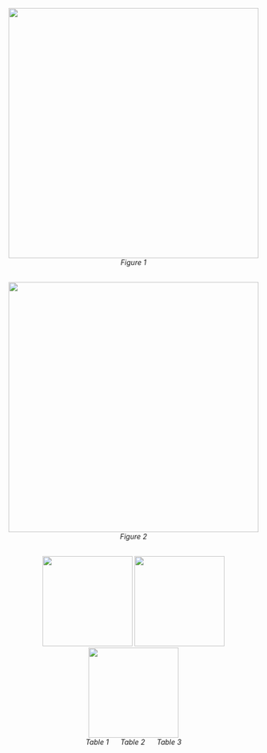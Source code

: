 <p align="center">
  <img src="https://github.com/user-attachments/assets/27ef0e26-9ca3-42a1-ba04-9bd235c40929" width="500"/><br/>
  <i>Figure 1</i><br/><br/>
</p>

<p align="center">
  <img src="https://github.com/user-attachments/assets/1759796f-d786-4a52-942d-f8f6a03020ed" width="500"/><br/>
  <i>Figure 2</i><br/><br/>
</p>

<p align="center">
  <img src="https://github.com/user-attachments/assets/aaa111/table1.png" width="180"/>
  <img src="https://github.com/user-attachments/assets/bbb222/table2.png" width="180"/>
  <img src="https://github.com/user-attachments/assets/ccc333/table3.png" width="180"/><br/>
  <i>Table 1</i> &nbsp;&nbsp;&nbsp;&nbsp;
  <i>Table 2</i> &nbsp;&nbsp;&nbsp;&nbsp;
  <i>Table 3</i>
</p>
